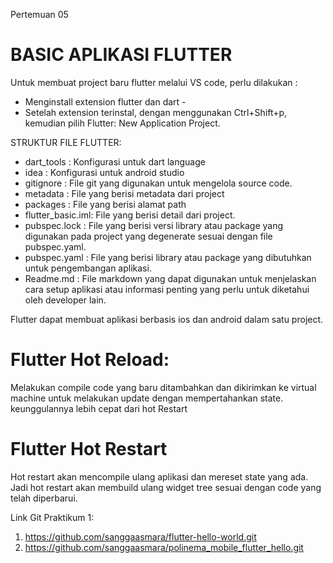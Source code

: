 Pertemuan 05

# BASIC APLIKASI FLUTTER
  Untuk membuat project baru flutter melalui VS code, perlu dilakukan : 
  - Menginstall extension flutter dan dart -
  - Setelah extension terinstal, dengan menggunakan Ctrl+Shift+p, kemudian pilih Flutter: New Application Project.

STRUKTUR FILE FLUTTER:
- dart_tools : Konfigurasi untuk dart language
- idea : Konfigurasi untuk android studio
- gitignore : File git yang digunakan untuk mengelola source code.
- metadata : File yang berisi metadata dari project
- packages : File yang berisi alamat path
- flutter_basic.iml: File yang berisi detail dari project.
- pubspec.lock : File yang berisi versi library atau package yang digunakan pada project yang degenerate sesuai dengan file pubspec.yaml.
- pubspec.yaml : File yang berisi library atau package yang dibutuhkan untuk pengembangan aplikasi.
- Readme.md : File markdown yang dapat digunakan untuk menjelaskan cara setup aplikasi atau informasi penting yang perlu untuk diketahui oleh developer lain.

Flutter dapat membuat aplikasi berbasis ios dan android dalam satu project.

# Flutter Hot Reload:
Melakukan compile code yang baru ditambahkan dan dikirimkan ke virtual machine untuk melakukan update dengan mempertahankan state. 
keunggulannya lebih cepat dari hot Restart

# Flutter Hot Restart
 Hot restart akan mencompile ulang aplikasi dan mereset state yang ada. Jadi hot restart akan membuild ulang widget tree sesuai dengan code yang telah diperbarui.

Link Git Praktikum 1:
  1. https://github.com/sanggaasmara/flutter-hello-world.git
  2. https://github.com/sanggaasmara/polinema_mobile_flutter_hello.git

